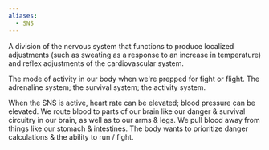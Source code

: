```yaml
---
aliases:
  - SNS
---
```

A division of the nervous system that functions to produce localized adjustments (such as sweating as a response to an increase in temperature) and reflex adjustments of the cardiovascular system.

The mode of activity in our body when we're prepped for fight or flight. The adrenaline system; the survival system; the activity system.

When the SNS is active, heart rate can be elevated; blood pressure can be elevated. We route blood to parts of our brain like our danger & survival circuitry in our brain, as well as to our arms & legs. We pull blood away from things like our stomach & intestines. The body wants to prioritize danger calculations & the ability to run / fight.